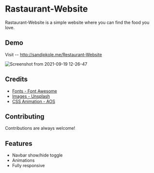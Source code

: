 
# Rastaurant-Website
Rastaurant-Website is a simple website where you can find the food you love.


## Demo
Visit -- http://sandipkole.me/Restaurant-Website

![Screenshot from 2021-09-19 12-26-47](https://user-images.githubusercontent.com/72353411/133919878-29d918a0-7d0e-41a3-97e8-a13fd19348fd.png)


  
## Credits
 - [Fonts - Font Awesome](https://fontawesome.com/)
 - [Images - Unsplash](https://unsplash.com/)
 - [CSS Animation - AOS](https://michalsnik.github.io/aos/)

## Contributing

Contributions are always welcome!

  
## Features

- Navbar show/hide toggle
- Animations
- Fully responsive

  
